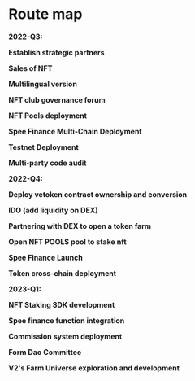 # Route map

**2022-Q3:**

**Establish strategic partners**

**Sales of NFT**

**Multilingual version**

**NFT club governance forum**

**NFT Pools deployment**

**Spee Finance Multi-Chain Deployment**

**Testnet Deployment**

**Multi-party code audit**

**2022-Q4:**

**Deploy vetoken contract ownership and conversion**

**IDO (add liquidity on DEX)**

**Partnering with DEX to open a token farm**

**Open NFT POOLS pool to stake nft**

**Spee Finance Launch**

**Token cross-chain deployment**

**2023-Q1:**

**NFT Staking SDK development**

**Spee finance function integration**

**Commission system deployment**

**Form Dao Committee**

**V2's Farm Universe exploration and development**
